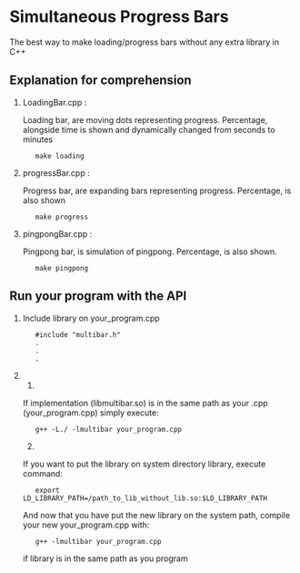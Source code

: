 # Simultaneous Progress Bars

The best way to make loading/progress bars without any extra library in C++

## Explanation for comprehension 

1. LoadingBar.cpp :
   
   Loading bar, are moving dots representing progress.
   Percentage, alongside time is shown and dynamically 
   changed from seconds to minutes

   ```
      make loading
   ```

2. progressBar.cpp :
   
   Progress bar, are expanding bars representing progress.
   Percentage, is also shown

   ```
      make progress
   ```

3. pingpongBar.cpp :
   
   Pingpong bar, is simulation of pingpong.
   Percentage, is also shown.

   ```
      make pingpong
   ```

## Run your program with the API
   
1.
   Include library on your_program.cpp
   ```
      #include "multibar.h"
      .
      .
      .

   ```

2.
   1.

   If implementation (libmultibar.so) is in the same path as your .cpp (your_program.cpp) simply execute:
   ```
      g++ -L./ -lmultibar your_program.cpp
   ```

   2.

   If you want to put the library on system directory library, execute
   command:
   ```
      export LD_LIBRARY_PATH=/path_to_lib_without_lib.so:$LD_LIBRARY_PATH
   ``` 

   And now that you have put the new library on the system path, compile your 
   new your_program.cpp with: 
   ```
      g++ -lmultibar your_program.cpp
   ```  
   if library is in the same path as you program
    